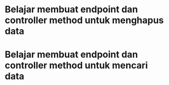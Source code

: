 # Belajar membuat endpoint dan controller method untuk menghapus data

# Belajar membuat endpoint dan controller method untuk mencari data
